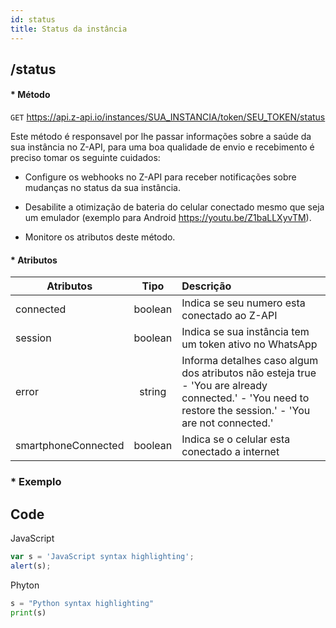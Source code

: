```yaml
---
id: status
title: Status da instância
---
```


## /status

#### \* Método

`GET` https://api.z-api.io/instances/SUA_INSTANCIA/token/SEU_TOKEN/status

Este método é responsavel por lhe passar informações sobre a saúde da sua instância no Z-API, para uma boa qualidade de envio e recebimento é preciso tomar os seguinte cuidados:

- Configure os webhooks no Z-API para receber notificações sobre mudanças no status da sua instância.

- Desabilite a otimização de bateria do celular conectado mesmo que seja um emulador (exemplo para Android https://youtu.be/Z1baLLXyvTM).

- Monitore os atributos deste método.

#### \* Atributos

| Atributos | Tipo | Descrição |
| --- | :-: | :-- |
| connected | boolean | Indica se seu numero esta conectado ao Z-API |
| session | boolean | Indica se sua instância tem um token ativo no WhatsApp |
| error | string | Informa detalhes caso algum dos atributos não esteja true - 'You are already connected.' - 'You need to restore the session.' - 'You are not connected.' |
| smartphoneConnected | boolean | Indica se o celular esta conectado a internet |

### \* Exemplo

## Code

JavaScript

```javascript
var s = 'JavaScript syntax highlighting';
alert(s);
```

Phyton

```python
s = "Python syntax highlighting"
print(s)
```

